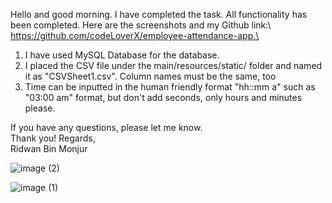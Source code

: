 Hello and good morning. I have completed the task. All functionality has been completed.  Here are the screenshots and my Github link:\ https://github.com/codeLoverX/employee-attendance-app.\
1) I have used MySQL Database for the database. 
2) I placed the CSV file under the main/resources/static/ folder and named it as "CSVSheet1.csv". Column names must be the same, too
3) Time can be inputted in the human friendly format "hh::mm a" such as "03:00 am" format, but don't add seconds, only hours and minutes please. 

If you have any questions, please let me know. \
Thank you! Regards,\
Ridwan Bin Monjur

![image (2)](https://github.com/codeLoverX/employee-attendance-app/assets/52366079/393581c7-1580-4f65-b14c-5e64e5b9c572)

![image (1)](https://github.com/codeLoverX/employee-attendance-app/assets/52366079/6ed2ab6a-2868-45ed-8551-263a090e89b5)
